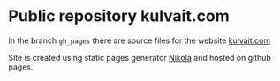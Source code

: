 # Public repository kulvait.com

In the branch `gh_pages` there are source files for the website [kulvait.com](https://kulvait.com)

Site is created using static pages generator [Nikola](https://getnikola.com/) and hosted on github pages.
